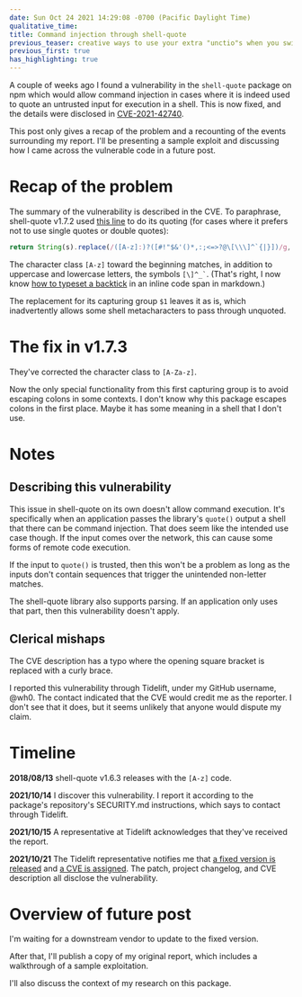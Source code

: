 ```yaml
---
date: Sun Oct 24 2021 14:29:08 -0700 (Pacific Daylight Time)
qualitative_time: 
title: Command injection through shell-quote
previous_teaser: creative ways to use your extra "unctio"s when you switch from JavaScript to Rust
previous_first: true
has_highlighting: true
---
```

A couple of weeks ago I found a vulnerability in the `shell-quote` package on npm which would allow command injection in cases where it is indeed used to quote an untrusted input for execution in a shell.
This is now fixed, and the details were disclosed in [CVE-2021-42740](https://cve.mitre.org/cgi-bin/cvename.cgi?name=CVE-2021-42740).

This post only gives a recap of the problem and a recounting of the events surrounding my report.
I'll be presenting a sample exploit and discussing how I came across the vulnerable code in a future post.

# Recap of the problem

The summary of the vulnerability is described in the CVE.
To paraphrase, shell-quote v1.7.2 used [this line](https://github.com/substack/node-shell-quote/blob/v1.7.2/index.js#L13) to do its quoting (for cases where it prefers not to use single quotes or double quotes):

```js
return String(s).replace(/([A-z]:)?([#!"$&'()*,:;<=>?@\[\\\]^`{|}])/g, '$1\\$2');
```

The character class `[A-z]` toward the beginning matches, in addition to uppercase and lowercase letters, the symbols `` [\]^_` ``.
(That's right, I now know [how to typeset a backtick](https://daringfireball.net/projects/markdown/syntax#code) in an inline code span in markdown.)

The replacement for its capturing group `$1` leaves it as is, which inadvertently allows some shell metacharacters to pass through unquoted.

# The fix in v1.7.3

They've corrected the character class to `[A-Za-z]`.

Now the only special functionality from this first capturing group is to avoid escaping colons in some contexts.
I don't know why this package escapes colons in the first place.
Maybe it has some meaning in a shell that I don't use.

# Notes

## Describing this vulnerability

This issue in shell-quote on its own doesn't allow command execution.
It's specifically when an application passes the library's `quote()` output a shell that there can be command injection.
That does seem like the intended use case though.
If the input comes over the network, this can cause some forms of remote code execution.

If the input to `quote()` is trusted, then this won't be a problem as long as the inputs don't contain sequences that trigger the unintended non-letter matches.

The shell-quote library also supports parsing.
If an application only uses that part, then this vulnerability doesn't apply.

## Clerical mishaps

The CVE description has a typo where the opening square bracket is replaced with a curly brace.

I reported this vulnerability through Tidelift, under my GitHub username, @wh0.
The contact indicated that the CVE would credit me as the reporter.
I don't see that it does, but it seems unlikely that anyone would dispute my claim.

# Timeline

**2018/08/13**
shell-quote v1.6.3 releases with the `[A-z]` code.

**2021/10/14**
I discover this vulnerability.
I report it according to the package's repository's SECURITY.md instructions, which says to contact through Tidelift.

**2021/10/15**
A representative at Tidelift acknowledges that they've received the report.

**2021/10/21**
The Tidelift representative notifies me that [a fixed version is released](https://www.npmjs.com/package/shell-quote/v/1.7.3) and [a CVE is assigned](https://cve.mitre.org/cgi-bin/cvename.cgi?name=CVE-2021-42740).
The patch, project changelog, and CVE description all disclose the vulnerability.

# Overview of future post

I'm waiting for a downstream vendor to update to the fixed version.

After that, I'll publish a copy of my original report, which includes a walkthrough of a sample exploitation.

I'll also discuss the context of my research on this package.
